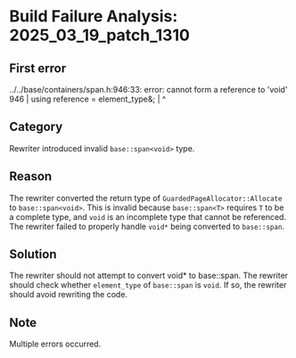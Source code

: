 # Build Failure Analysis: 2025_03_19_patch_1310

## First error
../../base/containers/span.h:946:33: error: cannot form a reference to 'void'
  946 |   using reference = element_type&;
      |                                 ^

## Category
Rewriter introduced invalid `base::span<void>` type.

## Reason
The rewriter converted the return type of `GuardedPageAllocator::Allocate` to `base::span<void>`. This is invalid because `base::span<T>` requires `T` to be a complete type, and `void` is an incomplete type that cannot be referenced. The rewriter failed to properly handle `void*` being converted to `base::span`.

## Solution
The rewriter should not attempt to convert void* to base::span<void>. The rewriter should check whether `element_type` of `base::span` is `void`. If so, the rewriter should avoid rewriting the code.

## Note
Multiple errors occurred.